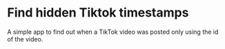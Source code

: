 # Find hidden Tiktok timestamps

A simple app to find out when a TikTok video was posted only using the id of the video.
